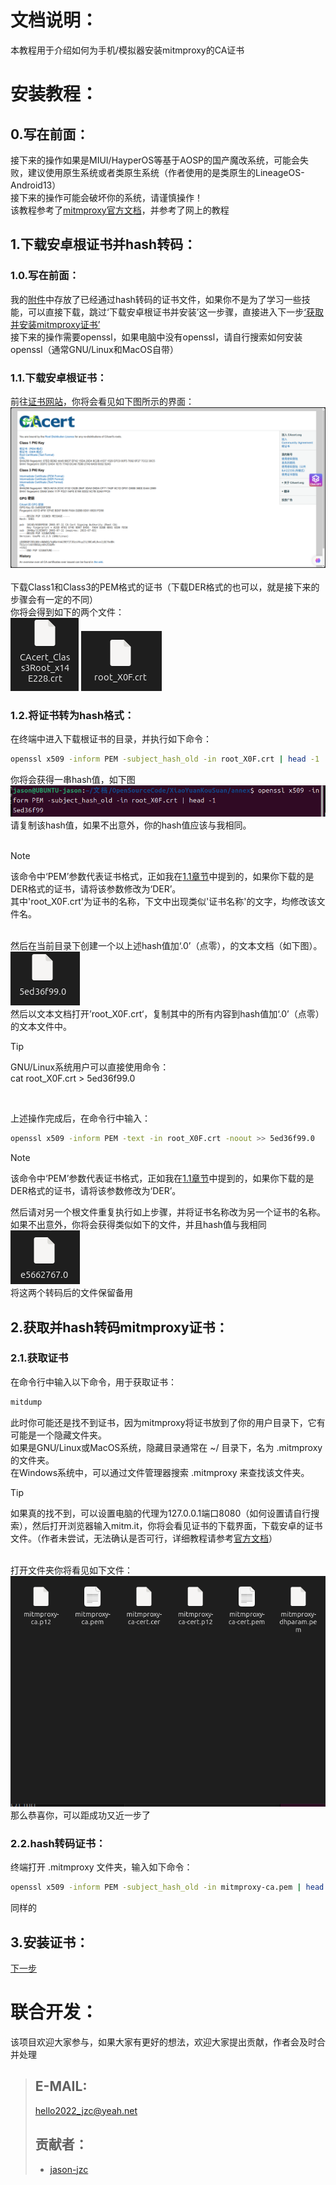 # 文档说明：
  本教程用于介绍如何为手机/模拟器安装mitmproxy的CA证书<br>

# 安装教程：
## 0.写在前面：
  接下来的操作如果是MIUI/HayperOS等基于AOSP的国产魔改系统，可能会失败，建议使用原生系统或者类原生系统（作者使用的是类原生的LineageOS-Android13）<br>
  接下来的操作可能会破坏你的系统，请谨慎操作！<br>
  该教程参考了[mitmproxy官方文档](https://docs.mitmproxy.org/stable/concepts-certificates/)，并参考了网上的教程<br>
## 1.下载安卓根证书并hash转码：
### 1.0.写在前面：
  我的[附件](/annex/README.md)中存放了已经通过hash转码的证书文件，如果你不是为了学习一些技能，可以直接下载，跳过‘下载安卓根证书并安装’这一步骤，直接进入下一步[‘获取并安装mitmproxy证书’](##2.获取并安装mitmproxy证书)<br>
  接下来的操作需要openssl，如果电脑中没有openssl，请自行搜索如何安装openssl（通常GNU/Linux和MacOS自带）
### 1.1.下载安卓根证书：
  <a name="download_ca"></a>

  前往[证书网站](https://www.cacert.org/index.php?id=3)，你将会看见如下图所示的界面：<br>
  ![image](/pic/CA_mainpage.png)<br><br>
  下载Class1和Class3的PEM格式的证书（下载DER格式的也可以，就是接下来的步骤会有一定的不同）<br>
  你将会得到如下的两个文件：<br>
  ![image](/pic/rootCA1.png) ![image](/pic/rootCA2.png)<br>
### 1.2.将证书转为hash格式：
  在终端中进入下载根证书的目录，并执行如下命令：
  ```bash
  openssl x509 -inform PEM -subject_hash_old -in root_X0F.crt | head -1
  ```
  你将会获得一串hash值，如下图<br>
  ![image](/pic/openssl_hash1.png)<br>
  请复制该hash值，如果不出意外，你的hash值应该与我相同。<br><br>
  >[!NOTE]
  >该命令中‘PEM’参数代表证书格式，正如我在[1.1章节](#download_ca)中提到的，如果你下载的是DER格式的证书，请将该参数修改为‘DER’。<br>
  >其中'root_X0F.crt'为证书的名称，下文中出现类似'证书名称'的文字，均修改该文件名。
  <br><br>

  然后在当前目录下创建一个以上述hash值加‘.0’（点零），的文本文档（如下图）。<br>
  ![image](/pic/openssl_hash2.png)<br>
  然后以文本文档打开’root_X0F.crt‘，复制其中的所有内容到hash值加‘.0’（点零）的文本文件中。<br>
  >[!TIP]
  >GNU/Linux系统用户可以直接使用命令：<br>
  >cat root_X0F.crt > 5ed36f99.0
  <br>

  上述操作完成后，在命令行中输入：<br>
  ```bash
  openssl x509 -inform PEM -text -in root_X0F.crt -noout >> 5ed36f99.0
  ```
  >[!NOTE]
  >该命令中‘PEM’参数代表证书格式，正如我在[1.1章节](#download_ca)中提到的，如果你下载的是DER格式的证书，请将该参数修改为‘DER’。<br>

  然后请对另一个根文件重复执行如上步骤，并将证书名称改为另一个证书的名称。<br>
  如果不出意外，你将会获得类似如下的文件，并且hash值与我相同<br>
  ![image](/pic/openssl_hash3.png)<br>
  将这两个转码后的文件保留备用<br>

## 2.获取并hash转码mitmproxy证书：
### 2.1.获取证书
  在命令行中输入以下命令，用于获取证书：<br>
  ```bash
  mitdump
  ```
  此时你可能还是找不到证书，因为mitmproxy将证书放到了你的用户目录下，它有可能是一个隐藏文件夹。<br>
  如果是GNU/Linux或MacOS系统，隐藏目录通常在 ~/ 目录下，名为 .mitmproxy 的文件夹。<br>
  在Windows系统中，可以通过文件管理器搜索 .mitmproxy 来查找该文件夹。<br>

  >[!TIP]
  >如果真的找不到，可以设置电脑的代理为127.0.0.1端口8080（如何设置请自行搜索），然后打开浏览器输入mitm.it，你将会看见证书的下载界面，下载安卓的证书文件。（作者未尝试，无法确认是否可行，详细教程请参考[官方文档](https://docs.mitmproxy.org/stable/concepts-certificates/)）
  <br><br>

  打开文件夹你将看见如下文件：<br>
  ![image](/pic/mitmproxy_ca_list.png)<br>
  那么恭喜你，可以距成功又近一步了<br>

### 2.2.hash转码证书：
  终端打开 .mitmproxy 文件夹，输入如下命令：<br>
  ```bash
  openssl x509 -inform PEM -subject_hash_old -in mitmproxy-ca.pem | head -1
  ```
  同样的
## 3.安装证书：




[下一步](/tutorial/INSTALL_ADB.md)
  

# 联合开发：
  该项目欢迎大家参与，如果大家有更好的想法，欢迎大家提出贡献，作者会及时合并处理   
  >## E-MAIL:
  >hello2022_jzc@yeah.net  
  >## 贡献者：
  >* [jason-jzc](https://github.com/jason-jzc)